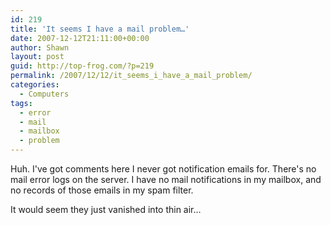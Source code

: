 ```yaml
---
id: 219
title: 'It seems I have a mail problem…'
date: 2007-12-12T21:11:00+00:00
author: Shawn
layout: post
guid: http://top-frog.com/?p=219
permalink: /2007/12/12/it_seems_i_have_a_mail_problem/
categories:
  - Computers
tags:
  - error
  - mail
  - mailbox
  - problem
---
```

Huh. I've got comments here I never got notification emails for. There's no mail error logs on the server. I have no mail notifications in my mailbox, and no records of those emails in my spam filter.

It would seem they just vanished into thin air…